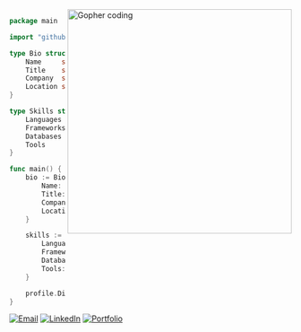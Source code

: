 <img src="https://i.imgur.com/bjglhLZ.jpeg" min-width="400px" max-width="400px" width="400px" align="right" alt="Gopher coding">

```go
package main

import "github.com/arthurmvo/profile"

type Bio struct {
	Name     string
	Title    string
	Company  string
	Location string
}

type Skills struct {
	Languages  []string
	Frameworks []string
	Databases  []string
	Tools      []string
}

func main() {
	bio := Bio{
		Name:     "Arthur Martins",
		Title:    "Full-Stack Web Developer",
		Company:  "Salsa Technology",
		Location: "Florianópolis, BR",
	}

	skills := Skills{
		Languages:  []string{"Go", "JavaScript", "Python", "TypeScript", "Java", "C/C++"},
		Frameworks: []string{"React", "Angular", "React Native", "Flask", "Django", "Express"},
		Databases:  []string{"MongoDB", "PostgreSQL", "MySQL", "SQL Server", "DynamoDB"},
		Tools:      []string{"Git", "Docker", "AWS", },
	}

	profile.Display(bio, skills)
}
```

[![Email](https://img.shields.io/badge/Email-D14836?style=flat-square&logo=gmail&logoColor=white)](mailto:arthurmvo@gmail.com)  [![LinkedIn](https://img.shields.io/badge/LinkedIn-0077B5?style=flat-square&logo=linkedin&logoColor=white)](https://www.linkedin.com/in/arthurmvo)  [![Portfolio](https://img.shields.io/badge/Portfolio-000000?style=flat-square&logo=github&logoColor=white)](https://github.com/arthurmvo)
